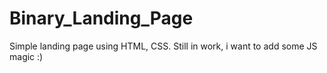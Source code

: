 # Binary_Landing_Page
Simple landing page using HTML, CSS.
Still in work, i want to add some JS magic :)
